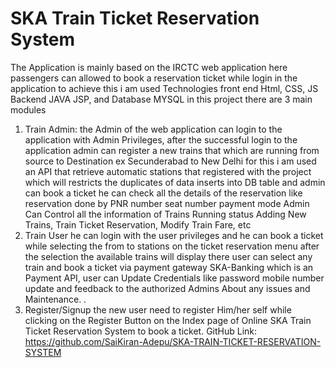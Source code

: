 # SKA Train Ticket Reservation System
The Application is mainly based on the IRCTC web application here passengers can allowed to book a reservation ticket while login in the application 
to achieve this i am used Technologies front end Html, CSS, JS Backend JAVA JSP, and Database MYSQL
in this project there are 3 main modules  
1. Train Admin: the Admin of the web application can login to the application with Admin Privileges, after the successful login to the application admin can register a new trains that which are running from source to Destination ex Secunderabad to New Delhi for this i am used an API that retrieve automatic stations that registered with the project which will restricts the duplicates of data inserts into DB table and admin can book a ticket he can check all the details of the reservation like reservation done by PNR number seat number payment mode Admin Can Control all the information of Trains Running status Adding New Trains, Train Ticket Reservation, Modify Train Fare, etc
2. Train User he can login with the user privileges and he can book a ticket while selecting the from to stations on the ticket reservation menu after the selection the available trains will display there user can select any train and book a ticket via payment gateway SKA-Banking which is an Payment API, user can Update Credentials like password mobile number update and feedback to the authorized Admins About any issues and Maintenance. .
3. Register/Signup the new user need to register Him/her self while clicking on the Register Button on the Index page of Online SKA Train Ticket Reservation System to book a ticket.
GitHub Link: https://github.com/SaiKiran-Adepu/SKA-TRAIN-TICKET-RESERVATION-SYSTEM
